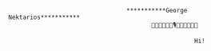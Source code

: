                                      ***********George Nektarios***********
                                            🌟🌺🌹🌺🎶🎹🎙🎸🎶🌺🌹🌺🌟

                                                        Hi!
